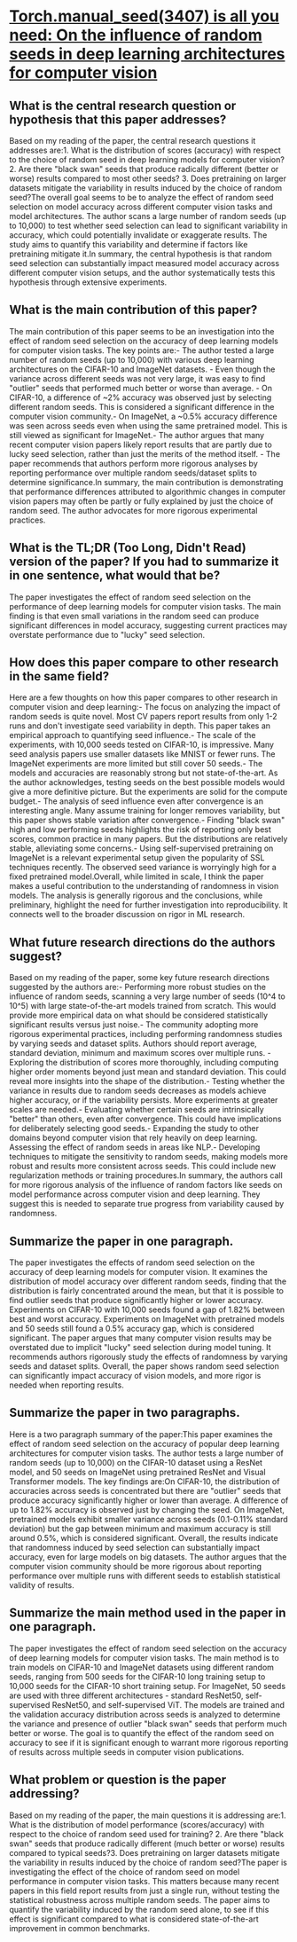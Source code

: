 # [Torch.manual_seed(3407) is all you need: On the influence of random   seeds in deep learning architectures for computer vision](https://arxiv.org/abs/2109.08203)

## What is the central research question or hypothesis that this paper addresses?

 Based on my reading of the paper, the central research questions it addresses are:1. What is the distribution of scores (accuracy) with respect to the choice of random seed in deep learning models for computer vision? 2. Are there "black swan" seeds that produce radically different (better or worse) results compared to most other seeds? 3. Does pretraining on larger datasets mitigate the variability in results induced by the choice of random seed?The overall goal seems to be to analyze the effect of random seed selection on model accuracy across different computer vision tasks and model architectures. The author scans a large number of random seeds (up to 10,000) to test whether seed selection can lead to significant variability in accuracy, which could potentially invalidate or exaggerate results. The study aims to quantify this variability and determine if factors like pretraining mitigate it.In summary, the central hypothesis is that random seed selection can substantially impact measured model accuracy across different computer vision setups, and the author systematically tests this hypothesis through extensive experiments.


## What is the main contribution of this paper?

 The main contribution of this paper seems to be an investigation into the effect of random seed selection on the accuracy of deep learning models for computer vision tasks. The key points are:- The author tested a large number of random seeds (up to 10,000) with various deep learning architectures on the CIFAR-10 and ImageNet datasets. - Even though the variance across different seeds was not very large, it was easy to find "outlier" seeds that performed much better or worse than average. - On CIFAR-10, a difference of ~2% accuracy was observed just by selecting different random seeds. This is considered a significant difference in the computer vision community.- On ImageNet, a ~0.5% accuracy difference was seen across seeds even when using the same pretrained model. This is still viewed as significant for ImageNet.- The author argues that many recent computer vision papers likely report results that are partly due to lucky seed selection, rather than just the merits of the method itself. - The paper recommends that authors perform more rigorous analyses by reporting performance over multiple random seeds/dataset splits to determine significance.In summary, the main contribution is demonstrating that performance differences attributed to algorithmic changes in computer vision papers may often be partly or fully explained by just the choice of random seed. The author advocates for more rigorous experimental practices.


## What is the TL;DR (Too Long, Didn't Read) version of the paper? If you had to summarize it in one sentence, what would that be?

 The paper investigates the effect of random seed selection on the performance of deep learning models for computer vision tasks. The main finding is that even small variations in the random seed can produce significant differences in model accuracy, suggesting current practices may overstate performance due to "lucky" seed selection.


## How does this paper compare to other research in the same field?

 Here are a few thoughts on how this paper compares to other research in computer vision and deep learning:- The focus on analyzing the impact of random seeds is quite novel. Most CV papers report results from only 1-2 runs and don't investigate seed variability in depth. This paper takes an empirical approach to quantifying seed influence.- The scale of the experiments, with 10,000 seeds tested on CIFAR-10, is impressive. Many seed analysis papers use smaller datasets like MNIST or fewer runs. The ImageNet experiments are more limited but still cover 50 seeds.- The models and accuracies are reasonably strong but not state-of-the-art. As the author acknowledges, testing seeds on the best possible models would give a more definitive picture. But the experiments are solid for the compute budget.- The analysis of seed influence even after convergence is an interesting angle. Many assume training for longer removes variability, but this paper shows stable variation after convergence.- Finding "black swan" high and low performing seeds highlights the risk of reporting only best scores, common practice in many papers. But the distributions are relatively stable, alleviating some concerns.- Using self-supervised pretraining on ImageNet is a relevant experimental setup given the popularity of SSL techniques recently. The observed seed variance is worryingly high for a fixed pretrained model.Overall, while limited in scale, I think the paper makes a useful contribution to the understanding of randomness in vision models. The analysis is generally rigorous and the conclusions, while preliminary, highlight the need for further investigation into reproducibility. It connects well to the broader discussion on rigor in ML research.


## What future research directions do the authors suggest?

 Based on my reading of the paper, some key future research directions suggested by the authors are:- Performing more robust studies on the influence of random seeds, scanning a very large number of seeds (10^4 to 10^5) with large state-of-the-art models trained from scratch. This would provide more empirical data on what should be considered statistically significant results versus just noise.- The community adopting more rigorous experimental practices, including performing randomness studies by varying seeds and dataset splits. Authors should report average, standard deviation, minimum and maximum scores over multiple runs. - Exploring the distribution of scores more thoroughly, including computing higher order moments beyond just mean and standard deviation. This could reveal more insights into the shape of the distribution.- Testing whether the variance in results due to random seeds decreases as models achieve higher accuracy, or if the variability persists. More experiments at greater scales are needed.- Evaluating whether certain seeds are intrinsically "better" than others, even after convergence. This could have implications for deliberately selecting good seeds.- Expanding the study to other domains beyond computer vision that rely heavily on deep learning. Assessing the effect of random seeds in areas like NLP.- Developing techniques to mitigate the sensitivity to random seeds, making models more robust and results more consistent across seeds. This could include new regularization methods or training procedures.In summary, the authors call for more rigorous analysis of the influence of random factors like seeds on model performance across computer vision and deep learning. They suggest this is needed to separate true progress from variability caused by randomness.


## Summarize the paper in one paragraph.

 The paper investigates the effects of random seed selection on the accuracy of deep learning models for computer vision. It examines the distribution of model accuracy over different random seeds, finding that the distribution is fairly concentrated around the mean, but that it is possible to find outlier seeds that produce significantly higher or lower accuracy. Experiments on CIFAR-10 with 10,000 seeds found a gap of 1.82% between best and worst accuracy. Experiments on ImageNet with pretrained models and 50 seeds still found a 0.5% accuracy gap, which is considered significant. The paper argues that many computer vision results may be overstated due to implicit "lucky" seed selection during model tuning. It recommends authors rigorously study the effects of randomness by varying seeds and dataset splits. Overall, the paper shows random seed selection can significantly impact accuracy of vision models, and more rigor is needed when reporting results.


## Summarize the paper in two paragraphs.

 Here is a two paragraph summary of the paper:This paper examines the effect of random seed selection on the accuracy of popular deep learning architectures for computer vision tasks. The author tests a large number of random seeds (up to 10,000) on the CIFAR-10 dataset using a ResNet model, and 50 seeds on ImageNet using pretrained ResNet and Visual Transformer models. The key findings are:On CIFAR-10, the distribution of accuracies across seeds is concentrated but there are "outlier" seeds that produce accuracy significantly higher or lower than average. A difference of up to 1.82% accuracy is observed just by changing the seed. On ImageNet, pretrained models exhibit smaller variance across seeds (0.1-0.11% standard deviation) but the gap between minimum and maximum accuracy is still around 0.5%, which is considered significant. Overall, the results indicate that randomness induced by seed selection can substantially impact accuracy, even for large models on big datasets. The author argues that the computer vision community should be more rigorous about reporting performance over multiple runs with different seeds to establish statistical validity of results.


## Summarize the main method used in the paper in one paragraph.

 The paper investigates the effect of random seed selection on the accuracy of deep learning models for computer vision tasks. The main method is to train models on CIFAR-10 and ImageNet datasets using different random seeds, ranging from 500 seeds for the CIFAR-10 long training setup to 10,000 seeds for the CIFAR-10 short training setup. For ImageNet, 50 seeds are used with three different architectures - standard ResNet50, self-supervised ResNet50, and self-supervised ViT. The models are trained and the validation accuracy distribution across seeds is analyzed to determine the variance and presence of outlier "black swan" seeds that perform much better or worse. The goal is to quantify the effect of the random seed on accuracy to see if it is significant enough to warrant more rigorous reporting of results across multiple seeds in computer vision publications.


## What problem or question is the paper addressing?

 Based on my reading of the paper, the main questions it is addressing are:1. What is the distribution of model performance (scores/accuracy) with respect to the choice of random seed used for training? 2. Are there "black swan" seeds that produce radically different (much better or worse) results compared to typical seeds?3. Does pretraining on larger datasets mitigate the variability in results induced by the choice of random seed?The paper is investigating the effect of the choice of random seed on model performance in computer vision tasks. This matters because many recent papers in this field report results from just a single run, without testing the statistical robustness across multiple random seeds. The paper aims to quantify the variability induced by the random seed alone, to see if this effect is significant compared to what is considered state-of-the-art improvement in common benchmarks.

